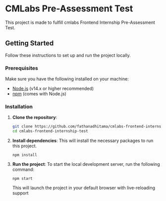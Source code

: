 # CMLabs Pre-Assessment Test

This project is made to fulfill cmlabs Frontend Internship Pre-Assessment Test.

## Getting Started

Follow these instructions to set up and run the project locally.

### Prerequisites

Make sure you have the following installed on your machine:
- [Node.js](https://nodejs.org/) (v14.x or higher recommended)
- [npm](https://www.npmjs.com/) (comes with Node.js)

### Installation

1. **Clone the repository**:
   ```bash
   git clone https://github.com/fathanadhitama/cmlabs-frontend-internship-test.git
   cd cmlabs-frontend-internship-test
   ```
2. **Install dependencies**:
    This will install the necessary packages to run this project.
    ```
    npm install
    ```
3. **Run the project**:
    To start the local development server, run the following command:
    ```
    npm start
    ```
    This will launch the project in your default browser with live-reloading support

